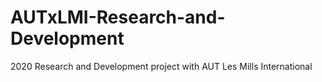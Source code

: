 # AUTxLMI-Research-and-Development
2020 Research and Development project with AUT Les Mills International

